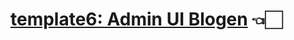 # [template6: Admin UI Blogen] 👈🏻




[template6: Admin UI Blogen]: <https://mostafaabobakr7.github.io/template6/>
